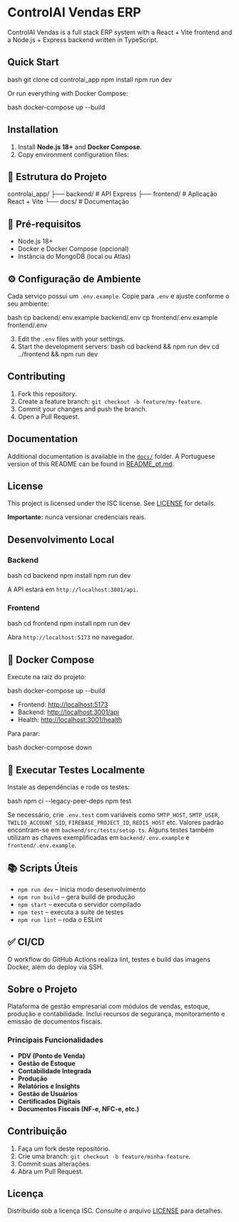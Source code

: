 # ControlAI Vendas ERP

ControlAI Vendas is a full stack ERP system with a React + Vite frontend and a Node.js + Express backend written in TypeScript.

## Quick Start


bash
git clone <repo>
cd controlai_app
npm install
npm run dev


Or run everything with Docker Compose:

bash
docker-compose up --build


## Installation

1. Install **Node.js 18+** and **Docker Compose**.
2. Copy environment configuration files:
## 📁 Estrutura do Projeto

controlai_app/
├── backend/    # API Express
├── frontend/   # Aplicação React + Vite
└── docs/       # Documentação


## 🔧 Pré-requisitos

- Node.js 18+
- Docker e Docker Compose (opcional)
- Instância do MongoDB (local ou Atlas)

## ⚙️ Configuração de Ambiente

Cada serviço possui um `.env.example`. Copie para `.env` e ajuste conforme o seu ambiente:


bash
cp backend/.env.example backend/.env
cp frontend/.env.example frontend/.env


3. Edit the `.env` files with your settings.
4. Start the development servers:
bash
cd backend && npm run dev
cd ../frontend && npm run dev


## Contributing

1. Fork this repository.
2. Create a feature branch: `git checkout -b feature/my-feature`.
3. Commit your changes and push the branch.
4. Open a Pull Request.

## Documentation

Additional documentation is available in the [`docs/`](docs) folder. A Portuguese version of this README can be found in [README_pt.md](README_pt.md).

## License

This project is licensed under the ISC license. See [LICENSE](LICENSE) for details.

**Importante:** nunca versionar credenciais reais.

## Desenvolvimento Local

### Backend
bash
cd backend
npm install
npm run dev


A API estará em `http://localhost:3001/api`.

### Frontend

bash
cd frontend
npm install
npm run dev


Abra `http://localhost:5173` no navegador.

## 🐳 Docker Compose

Execute na raiz do projeto:

bash
docker-compose up --build


- Frontend: <http://localhost:5173>
- Backend: <http://localhost:3001/api>
- Health: <http://localhost:3001/health>

Para parar:

bash
docker-compose down


## 🧪 Executar Testes Localmente

Instale as dependências e rode os testes:

bash
npm ci --legacy-peer-deps
npm test


Se necessário, crie `.env.test` com variáveis como `SMTP_HOST`, `SMTP_USER`, `TWILIO_ACCOUNT_SID`, `FIREBASE_PROJECT_ID`, `REDIS_HOST` etc. Valores padrão encontram-se em `backend/src/tests/setup.ts`. Alguns testes também utilizam as chaves exemplificadas em `backend/.env.example` e `frontend/.env.example`.

## 📚 Scripts Úteis

- `npm run dev` – inicia modo desenvolvimento
- `npm run build` – gera build de produção
- `npm start` – executa o servidor compilado
- `npm test` – executa a suíte de testes
- `npm run lint` – roda o ESLint

## ✅ CI/CD

O workflow do GitHub Actions realiza lint, testes e build das imagens Docker, além do deploy via SSH.

## Sobre o Projeto

Plataforma de gestão empresarial com módulos de vendas, estoque, produção e contabilidade. Inclui recursos de segurança, monitoramento e emissão de documentos fiscais.

### Principais Funcionalidades

- **PDV (Ponto de Venda)**
- **Gestão de Estoque**
- **Contabilidade Integrada**
- **Produção**
- **Relatórios e Insights**
- **Gestão de Usuários**
- **Certificados Digitais**
- **Documentos Fiscais (NF-e, NFC-e, etc.)**

## Contribuição

1. Faça um fork deste repositório.
2. Crie uma branch: `git checkout -b feature/minha-feature`.
3. Commit suas alterações.
4. Abra um Pull Request.

## Licença

Distribuído sob a licença ISC. Consulte o arquivo [LICENSE](LICENSE) para detalhes.

